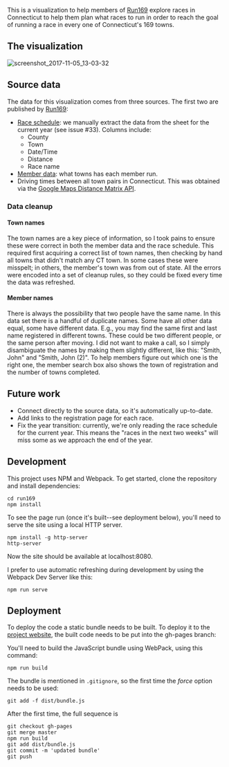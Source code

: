 This is a visualization to help members of [Run169](http://www.debticonn.org/)
explore races in Connecticut to help them plan what races to run in order to
reach the goal of running a race in every one of Connecticut's 169 towns.

## The visualization

![screenshot_2017-11-05_13-03-32](https://user-images.githubusercontent.com/5590117/32417597-e34ea5e4-c229-11e7-88cb-adeca44b6ee4.png)

## Source data

The data for this visualization comes from three sources. The first
two are published by
[Run169](http://www.debticonn.org/):

* [Race
    schedule](https://docs.google.com/spreadsheets/d/1UK8io2jFMPs2KDEMxX1xgXNwa2JKFJT5w0SpvalAqxI/edit?usp=sharing):
    we manually extract the data from the sheet for the current year
    (see issue #33). Columns include:
    * County
    * Town
    * Date/Time
    * Distance
    * Race name
* [Member
    data](https://onedrive.live.com/View.aspx?resid=FCE36160BC09E014!365&app=Excel&authkey=!ADVujkY8Qh3SXfc):
    what towns has each member run.
* Driving times between all town pairs in Connecticut. This was
    obtained via the [Google Maps Distance Matrix
    API](https://developers.google.com/maps/documentation/distance-matrix/).

### Data cleanup

#### Town names

The town names are a key piece of information, so I took pains to
ensure these were correct in both the member data and the race
schedule. This required first acquiring a correct list of town names,
then checking by hand all towns that didn't match any CT town. In some
cases these were misspelt; in others, the member's town was from out
of state. All the errors were encoded into a set of cleanup rules, so
they could be fixed every time the data was refreshed.

#### Member names

There is always the possibility that two people have the same name. In
this data set there is a handful of duplicate names. Some have all
other data equal, some have different data. E.g., you may find the
same first and last name registered in different towns. These could be
two different people, or the same person after moving. I did not want
to make a call, so I simply disambiguate the names by making them
slightly different, like this: "Smith, John" and "Smith, John (2)". To
help members figure out which one is the right one, the member search
box also shows the town of registration and the number of towns
completed.

## Future work

* Connect directly to the source data, so it's automatically
    up-to-date.
* Add links to the registration page for each race.
* Fix the year transition: currently, we're only reading the race
    schedule for the current year. This means the "races in the next
    two weeks" will miss some as we approach the end of the year.


## Development

This project uses NPM and Webpack. To get started, clone the repository
and install dependencies:

```
cd run169
npm install
```

To see the page run (once it's built--see deployment below), you'll need to
serve the site using a local HTTP server.

```
npm install -g http-server
http-server
```

Now the site should be available at localhost:8080.

I prefer to use automatic refreshing during development by using the Webpack
Dev Server like this:

```
npm run serve
```

## Deployment

To deploy the code a static bundle needs to be built. To deploy it to
the [project website](https://jpasini.github.io/run169), the built code
needs to be put into the gh-pages branch:

You'll need to build the JavaScript bundle using WebPack, using this command:

```
npm run build
```

The bundle is mentioned in `.gitignore`, so the first time the *force*
option needs to be used:

```
git add -f dist/bundle.js
```

After the first time, the full sequence is

```
git checkout gh-pages
git merge master
npm run build
git add dist/bundle.js
git commit -m 'updated bundle'
git push
```


